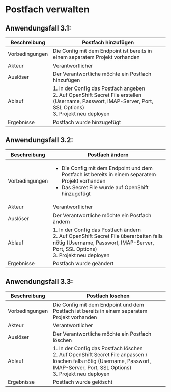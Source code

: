 # Postfach verwalten

## Anwendungsfall 3.1:

| Beschreibung | Postfach hinzufügen |
| ------------- | --- |
| Vorbedingungen | Die Config mit dem Endpoint ist bereits in einem separatem Projekt vorhanden |
| Akteur | Verantwortlicher |
| Auslöser | Der Verantwortliche möchte ein Postfach hinzufügen |
| Ablauf | 1. In der Config das Postfach angeben <br/> 2. Auf OpenShift Secret File erstellen (Username, Passwort, IMAP-Server, Port, SSL Options) <br/> 3. Projekt neu deployen |
| Ergebnisse | Postfach wurde hinzugefügt |

## Anwendungsfall 3.2:

| Beschreibung | Postfach ändern |
| ------------- | --- |
| Vorbedingungen | <ul><li> Die Config mit dem Endpoint und dem Postfach ist bereits in einem separatem Projekt vorhanden</li><li>Das Secret File wurde auf OpenShift hinzugefügt</li></ul> |
| Akteur | Verantwortlicher |
| Auslöser | Der Verantwortliche möchte ein Postfach ändern |
| Ablauf | 1. In der Config das Postfach ändern <br/> 2. Auf OpenShift Secret File überarbeiten falls nötig (Username, Passwort, IMAP-Server, Port, SSL Options) <br/> 3. Projekt neu deployen |
| Ergebnisse | Postfach wurde geändert |

## Anwendungsfall 3.3:

| Beschreibung | Postfach löschen |
| ------------- | --- |
| Vorbedingungen |Die Config mit dem Endpoint und dem Postfach ist bereits in einem separatem Projekt vorhanden |
| Akteur | Verantwortlicher |
| Auslöser | Der Verantwortliche möchte ein Postfach löschen |
| Ablauf | 1. In der Config das Postfach löschen <br/> 2. Auf OpenShift Secret File anpassen / löschen falls nötig (Username, Passwort, IMAP-Server, Port, SSL Options) <br/> 3. Projekt neu deployen |
| Ergebnisse | Postfach wurde gelöscht |
